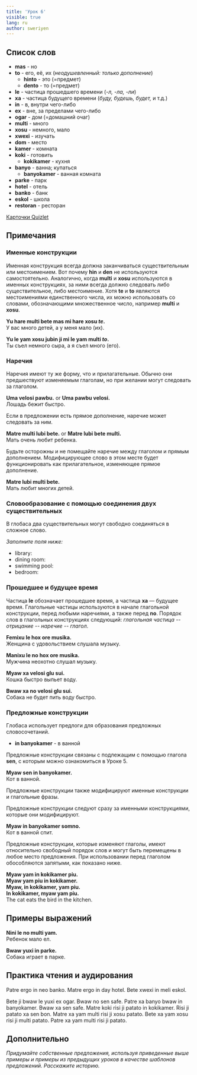 ```yaml
---
title: 'Урок 6'
visible: true
lang: ru
author: sweriyen
---
```


## Список слов

* **mas** - но
* **to** - его, её, их (_неодушевленный: только дополнение_)
	* **hinto** - это (=предмет)
	* **dento** - то (=предмет)
* **le** - частица прошедшего времени (_-л, -ла, -ли_)
* **xa** - частица будущего времени (_буду, будешь, будет,_ и т.д.)
* **in** - в, внутри чего-либо
* **ex** - вне, за пределами чего-либо
* **ogar** - дом (=домашний очаг)
* **multi** - много
* **xosu** - немного, мало
* **xwexi** - изучать
* **dom** - место
* **kamer** - комната
* **koki** - готовить
	* **kokikamer** - кухня
* **banyo** - ванна; купаться
	* **banyokamer** - ванная комната
* **parke** - парк
* **hotel** - отель
* **banko** - банк
* **eskol** - школа
* **restoran** - ресторан

[Карточки Quizlet](https://quizlet.com/556034531/globasa-101-lesson-6-flash-cards/)
 
## Примечания

### Именные конструкции

Именная конструкция всегда должна заканчиваться существительным или местоимением. Вот почему **hin** и **den** не используются самостоятельно. Аналогично, когда **multi** и **xosu** используются в именных конструкциях, за ними всегда должно следовать либо существительное, либо местоимение. Хотя **te** и **to** являются местоимениями единственного числа, их можно использовать со словами, обозначающими множественное число, например **multi** и **xosu**.

**Yu hare multi bete mas mi hare xosu _te_.**  
У вас много детей, а у меня мало (их).

**Yu le yam xosu jubin ji mi le yam multi _to_.**  
Ты съел немного сыра, а я съел много (его).

### Наречия

Наречия имеют ту же форму, что и прилагательные. Обычно они предшествуют изменяемым глаголам, но при желании могут следовать за глаголом.

**Uma velosi pawbu.** or **Uma pawbu velosi.**  
Лошадь бежит быстро.

Если в предложении есть прямое дополнение, наречие может следовать за ним.

**Matre multi lubi bete.** or **Matre lubi bete multi.**  
Мать очень любит ребенка.

Будьте осторожны и не помещайте наречие между глаголом и прямым дополнением. Модифицирующее слово в этом месте будет функционировать как прилагательное, изменяющее прямое дополнение.

**Matre lubi multi bete.**  
Мать любит многих детей.

### Словообразование с помощью соединения двух существительных

В глобаса два существительных могут свободно соединяться в сложное слово.

_Заполните поля ниже:_

* library:
* dining room:
* swimming pool:
* bedroom:

### Прошедшее и будущее время

Частица **le** обозначает прошедшее время, а частица **xa** — будущее время. Глагольные частицы используются в начале глагольной конструкции, перед любыми наречиями, а также перед **no**. Порядок слов в глагольных конструкциях следующий: _глагольная частица -- отрицание -- наречие -- глагол_.

**Femixu le hox ore musika.**    
Женщина с удовольствием слушала музыку.

**Manixu le no hox ore musika.**    
Мужчина неохотно слушал музыку.

**Myaw xa velosi glu sui.**    
Кошка быстро выпьет воду.

**Bwaw xa no velosi glu sui.**    
Собака не будет пить воду быстро.

### Предложные конструкции

Глобаса использует предлоги для образования предложных словосочетаний.

* **in banyokamer** - в ванной

Предложные конструкции связаны с подлежащим с помощью глагола **sen**, с которым можно ознакомиться в Уроке 5.

**Myaw sen in banyokamer.**  
Кот в ванной.

Предложные конструкции также модифицируют именные конструкции и глагольные фразы.

Предложные конструкции следуют сразу за именными конструкциями, которые они модифицируют.

**Myaw in banyokamer somno.**  
Кот в ванной спит.

Предложные конструкции, которые изменяют глаголы, имеют относительно свободный порядок слов и могут быть перемещены в любое место предложения. При использовании перед глаголом обособляются запятыми, как показано ниже.

**Myaw yam in kokikamer piu.  
Myaw yam piu in kokikamer.  
Myaw, in kokikamer, yam piu.  
In kokikamer, myaw yam piu.**  
The cat eats the bird in the kitchen.

## Примеры выражений

**Nini le no multi yam.**  
Ребенок мало ел.

**Bwaw yuxi in parke.**  
Собака играет в парке.

## Практика чтения и аудирования

Patre ergo in neo banko. Matre ergo in day hotel. Bete xwexi in meli eskol.

Bete ji bwaw le yuxi ex ogar. Bwaw no sen safe. Patre xa banyo bwaw in banyokamer. Bwaw xa sen safe. Matre koki risi ji patato in kokikamer. Risi ji patato xa sen bon. Matre xa yam multi risi ji xosu patato. Bete xa yam xosu risi ji multi patato. Patre xa yam multi risi ji patato.

## Дополнительно

_Придумайте собственные предложения, используя приведенные выше примеры и примеры из предыдущих уроков в качестве шаблонов предложений. Расскажите историю._
